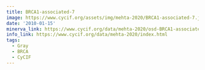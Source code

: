 ```yaml
---
title: BRCA1-associated-7
image: https://www.cycif.org/assets/img/mehta-2020/BRCA1-associated-7.jpg
date: '2010-01-15'
minerva_link: https://www.cycif.org/data/mehta-2020/osd-BRCA1-associated-7.html
info_link: https://www.cycif.org/data/mehta-2020/index.html
tags:
  - Gray
  - BRCA
  - CyCIF
---
```

